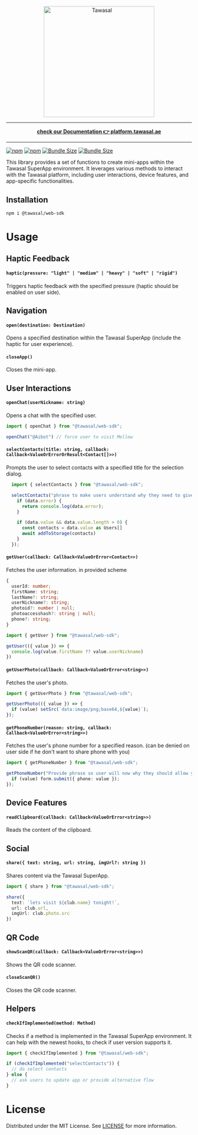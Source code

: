 #
<div align="center">
  <a href="https://tawasal.ae/">
    <img src="https://tawasal.ae/tawasal_logo_full.png" width="300" height="auto" alt="Tawasal"/>
  </a>
</div>

<hr />

<p align="center">
<a href="https://platform.tawasal.ae"><b>check our Documentation 👉 platform.tawasal.ae</b></a><br />
</p>

<hr />

[![npm](https://img.shields.io/npm/v/@tawasal/web-sdk)](https://www.npmjs.com/package/@tawasal/web-sdk)
[![npm](https://img.shields.io/npm/dm/@tawasal/web-sdk)](https://www.npmjs.com/package/@tawasal/web-sdk)
[![Bundle Size](https://img.shields.io/bundlephobia/min/@tawasal/web-sdk)](https://bundlephobia.com/result?p=@tawasal/web-sdk)
[![Bundle Size](https://img.shields.io/bundlephobia/minzip/@tawasal/web-sdk)](https://bundlephobia.com/result?p=@tawasal/web-sdk)

This library provides a set of functions to create mini-apps within the Tawasal SuperApp environment. It leverages various methods to interact with the Tawasal platform, including user interactions, device features, and app-specific functionalities.

## Installation

```bash
npm i @tawasal/web-sdk
```

# Usage

## Haptic Feedback

#### `haptic(pressure: "light" | "medium" | "heavy" | "soft" | "rigid")`

Triggers haptic feedback with the specified pressure (haptic should be enabled on user side).

###
## Navigation

#### `open(destination: Destination)`

Opens a specified destination within the Tawasal SuperApp (include the haptic for user experience).

#### `closeApp()`

Closes the mini-app.

###
## User Interactions

#### `openChat(userNickname: string)`

Opens a chat with the specified user.

```typescript
import { openChat } from "@tawasal/web-sdk";

openChat("@Aibot") // force user to visit Mellow
```

#### `selectContacts(title: string, callback: Callback<ValueOrErrorOrResult<Contact[]>>)`

Prompts the user to select contacts with a specified title for the selection dialog.

```ts
  import { selectContacts } from "@tawasal/web-sdk";

  selectContacts("phrase to make users understand why they need to give contacts", async (data) => {
    if (data.error) {
      return console.log(data.error);
    }

    if (data.value && data.value.length > 0) {
      const contacts = data.value as Users[]
      await addToStorage(contacts)
    }
  });
```
#### `getUser(callback: Callback<ValueOrError<Contact>>)`

Fetches the user information. in provided scheme
```ts
{
  userId: number;
  firstName: string;
  lastName?: string;
  userNickname?: string;
  photoid?: number | null;
  photoaccesshash?: string | null;
  phone?: string;
}
```

```typescript
import { getUser } from "@tawasal/web-sdk";

getUser(({ value }) => {
  console.log(value.firstName ?? value.userNickname)
})
```

#### `getUserPhoto(callback: Callback<ValueOrError<string>>)`

Fetches the user's photo.

```typescript
import { getUserPhoto } from "@tawasal/web-sdk";

getUserPhoto(({ value }) => {
  if (value) setSrc(`data:image/png;base64,${value}`);
}); 
```

#### `getPhoneNumber(reason: string, callback: Callback<ValueOrError<string>>)`

Fetches the user's phone number for a specified reason. (can be denied on user side if he don't want to share phone with you)

```typescript
import { getPhoneNumber } from "@tawasal/web-sdk";

getPhoneNumber("Provide phrase so user will now why they should allow you their phone", ({ value }) => {
  if (value) form.submit({ phone: value });
});
```

###
## Device Features

#### `readClipboard(callback: Callback<ValueOrError<string>>)`

Reads the content of the clipboard.

###
## Social

#### `share({ text: string, url: string, imgUrl?: string })`

Shares content via the Tawasal SuperApp.

```typescript
import { share } from "@tawasal/web-sdk";

share({
  text: `lets visit ${club.name} tonight!`, 
  url: club.url, 
  imgUrl: club.photo.src
})
```

###
## QR Code

#### `showScanQR(callback: Callback<ValueOrError<string>>)`

Shows the QR code scanner.

#### `closeScanQR()`

Closes the QR code scanner.

###
## Helpers

#### `checkIfImplemented(method: Method)`

Checks if a method is implemented in the Tawasal SuperApp environment. It can help with the newest hooks, to check if user version supports it.

```typescript
import { checkIfImplemented } from "@tawasal/web-sdk";

if (checkIfImplemented("selectContacts")) {
  // do select contacts
} else {
  // ask users to update app or provide alternative flow
}
```

# License

Distributed under the MIT License. See [LICENSE](LICENSE) for more information.
